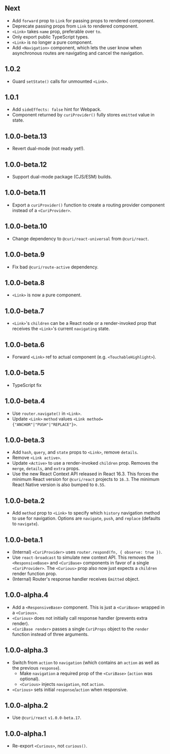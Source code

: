 ## Next

* Add `forward` prop to `Link` for passing props to rendered component.
* Deprecate passing props from `Link` to rendered component.
* `<Link>` takes `name` prop, preferable over `to`.
* Only export public TypeScript types.
* `<Link>` is no longer a pure component.
* Add `<Navigation>` component, which lets the user know when asynchronous routes are navigating and cancel the navigation.

## 1.0.2

* Guard `setState()` calls for unmounted `<Link>`.

## 1.0.1

* Add `sideEffects: false` hint for Webpack.
* Component returned by `curiProvider()` fully stores `emitted` value in state.

## 1.0.0-beta.13

* Revert dual-mode (not ready yet!).

## 1.0.0-beta.12

* Support dual-mode package (CJS/ESM) builds.

## 1.0.0-beta.11

* Export a `curiProvider()` function to create a routing provider component instead of a `<CuriProvider>`.

## 1.0.0-beta.10

* Change dependency to `@curi/react-universal` from `@curi/react`.

## 1.0.0-beta.9

* Fix bad `@curi/route-active` dependency.

## 1.0.0-beta.8

* `<Link>` is now a pure component.

## 1.0.0-beta.7

* `<Link>`'s `children` can be a React node or a render-invoked prop that receives the `<Link>`'s current `navigating` state.

## 1.0.0-beta.6

* Forward `<Link>` ref to actual component (e.g. `<TouchableHighlight>`).

## 1.0.0-beta.5

* TypeScript fix

## 1.0.0-beta.4

* Use `router.navigate()` in `<Link>`.
* Update `<Link>` `method` values `<Link method={"ANCHOR"|"PUSH"|"REPLACE"}>`.

## 1.0.0-beta.3

* Add `hash`, `query`, and `state` props to `<Link>`, remove `details`.
* Remove `<Link active>`.
* Update `<Active>` to use a render-invoked `children` prop. Removes the `merge`, `details`, and `extra` props.
* Use the new React Context API released in React 16.3. This forces the minimum React version for `@curi/react` projects to `16.3`. The minimum React Native version is also bumped to `0.55`.

## 1.0.0-beta.2

* Add `method` prop to `<Link>` to specify which `history` navigation method to use for navigation. Options are `navigate`, `push`, and `replace` (defaults to `navigate`).

## 1.0.0-beta.1

* (Internal) `<CuriProvider>` uses `router.respond(fn, { observe: true })`.
* Use `react-broadcast` to simulate new context API. This removes the `<ResponsiveBase>` and `<CuriBase>` components in favor of a single `<CuriProvider>`. The `<Curious>` prop also now just expects a `children` render function prop.
* (Internal) Router's response handler receives `Emitted` object.

## 1.0.0-alpha.4

* Add a `<ResponsiveBase>` component. This is just a `<CuriBase>` wrapped in a `<Curious>`.
* `<Curious>` does not initially call response handler (prevents extra render).
* `<CuriBase render>` passes a single `CuriProps` object to the `render` function instead of three arguments.

## 1.0.0-alpha.3

* Switch from `action` to `navigation` (which contains an `action` as well as the previous `response`).
  * Make `navigation` a required prop of the `<CuriBase>` (`action` was optional).
  * `<Curious>` injects `navigation`, not `action`.
* `<Curious>` sets initial `response`/`action` when responsive.

## 1.0.0-alpha.2

* Use `@curi/react` `v1.0.0-beta.17`.

## 1.0.0-alpha.1

* Re-export `<Curious>`, not `curious()`.
